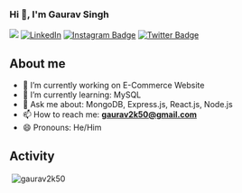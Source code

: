 ### Hi 👋, I'm Gaurav Singh

![](https://komarev.com/ghpvc/?username=gaurav2k50) [![LinkedIn](https://img.shields.io/badge/-LinkedIn-De76a8?style=flat-square&logo=Linkedin&logoColor=blue&color=white)](https://www.linkedin.com/in/gaurav2k50/) [![Instagram Badge](https://img.shields.io/badge/-Instagram-e4405f?style=flat-square&logo=Instagram&logoColor=red&color=white)](https://www.instagram.com/___iamgaurav/) [![Twitter Badge](https://img.shields.io/badge/-Twitter-e4405f?style=flat-square&logo=Twitter&logoColor=blue&color=white)](https://x.com/Gaurav2k01?s=09)

## About me

- 🔭 I’m currently working on E-Commerce Website
- 🌱 I’m currently learning: MySQL
- 💬 Ask me about: MongoDB, Express.js, React.js, Node.js
- 📫 How to reach me: **gaurav2k50@gmail.com**
- 😄 Pronouns: He/Him


## Activity
<p>&nbsp;<img align="center" src="https://github-readme-stats.vercel.app/api?username=gaurav2k50&show_icons=true&locale=en" alt="gaurav2k50" /></p>


<!-- ### Hi there 👋 

**Gaurav2k50/Gaurav2k50** is a ✨ _special_ ✨ repository because its `README.md` (this file) appears on your GitHub profile.

Here are some ideas to get you started:

- 🔭 I’m currently working on ...
- 🌱 I’m currently learning ...
- 👯 I’m looking to collaborate on ...
- 🤔 I’m looking for help with ...
- 💬 Ask me about ...
- 📫 How to reach me: ...
- 😄 Pronouns: ...
- ⚡ Fun fact: ...
- ⚡ Fun fact: End of Thinking Capacity
-->
